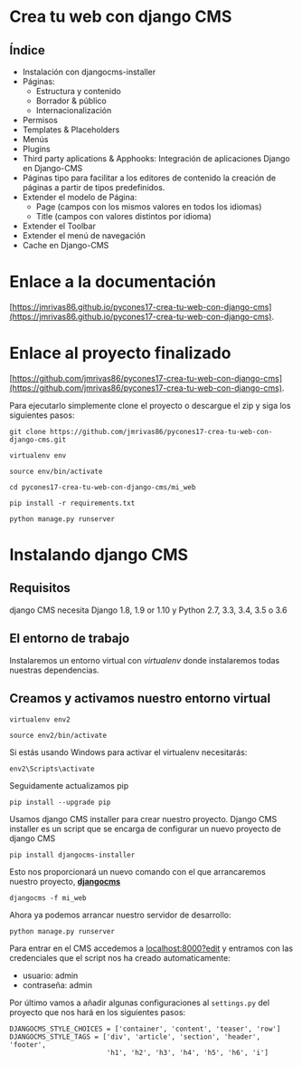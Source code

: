 # Crea tu web con django CMS


## Índice
* Instalación con djangocms-installer
* Páginas:
    * Estructura y contenido
    * Borrador & público
    * Internacionalización
* Permisos
* Templates & Placeholders
* Menús
* Plugins
* Third party aplications & Apphooks: Integración de aplicaciones Django en Django-CMS
* Páginas tipo para facilitar a los editores de contenido la creación de páginas a partir de tipos predefinidos.
* Extender el modelo de Página:
    * Page (campos con los mismos valores en todos los idiomas)
    * Title (campos con valores distintos por idioma)
* Extender el Toolbar
* Extender el menú de navegación
* Cache en Django-CMS

# Enlace a la documentación

[https://jmrivas86.github.io/pycones17-crea-tu-web-con-django-cms](https://jmrivas86.github.io/pycones17-crea-tu-web-con-django-cms).

# Enlace al proyecto finalizado

[https://github.com/jmrivas86/pycones17-crea-tu-web-con-django-cms](https://github.com/jmrivas86/pycones17-crea-tu-web-con-django-cms).

Para ejecutarlo simplemente clone el proyecto o descargue el zip y siga los siguientes pasos:

`git clone https://github.com/jmrivas86/pycones17-crea-tu-web-con-django-cms.git`

`virtualenv env`

`source env/bin/activate`

`cd pycones17-crea-tu-web-con-django-cms/mi_web`

`pip install -r requirements.txt`

`python manage.py runserver`

# Instalando django CMS

## Requisitos
django CMS necesita Django 1.8, 1.9 or 1.10 y Python 2.7, 3.3, 3.4, 3.5 o 3.6

## El entorno de trabajo
Instalaremos un entorno virtual con *virtualenv* donde instalaremos todas nuestras dependencias.

## Creamos y activamos nuestro entorno virtual
`virtualenv env2`

`source env2/bin/activate`

Si estás usando Windows para activar el virtualenv necesitarás:

`env2\Scripts\activate`

Seguidamente actualizamos pip

`pip install --upgrade pip`

Usamos django CMS installer para crear nuestro proyecto. Django CMS installer es un script que se encarga de configurar un nuevo proyecto de django CMS

`pip install djangocms-installer`

Esto nos proporcionará un nuevo comando con el que arrancaremos nuestro proyecto, [**djangocms**](https://djangocms-installer.readthedocs.io/en/latest/)

`djangocms -f mi_web`

Ahora ya podemos arrancar nuestro servidor de desarrollo:

`python manage.py runserver`

Para entrar en el CMS accedemos a [localhost:8000?edit](http://localhost:8000/es/?edit) y entramos con las credenciales que el script nos ha creado automaticamente:

* usuario: admin
* contraseña: admin

Por último vamos a añadir algunas configuraciones al `settings.py` del proyecto que nos hará en los siguientes pasos:

~~~
DJANGOCMS_STYLE_CHOICES = ['container', 'content', 'teaser', 'row']
DJANGOCMS_STYLE_TAGS = ['div', 'article', 'section', 'header', 'footer',
                        'h1', 'h2', 'h3', 'h4', 'h5', 'h6', 'i']
~~~

